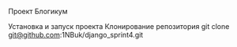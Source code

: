 Проект Блогикум



Установка и запуск проекта
Клонирование репозитория
git clone git@github.com:1NBuk/django_sprint4.git

